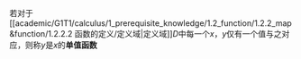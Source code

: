 若对于[[academic/G1T1/calculus/1_prerequisite_knowledge/1.2_function/1.2.2_map&function/1.2.2.2 函数的定义/定义域|定义域]]$D$中每一个$x$，$y$仅有一个值与之对应，则称$y$是$x$的**单值函数**